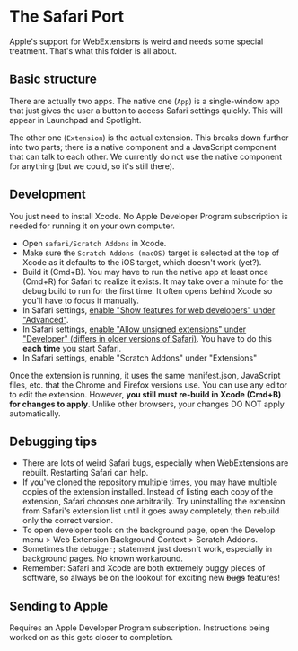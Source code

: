 # The Safari Port

Apple's support for WebExtensions is weird and needs some special treatment. That's what this folder is all about.

## Basic structure

There are actually two apps. The native one (`App`) is a single-window app that just gives the user a button to access Safari settings quickly. This will appear in Launchpad and Spotlight.

The other one (`Extension`) is the actual extension. This breaks down further into two parts; there is a native component and a JavaScript component that can talk to each other. We currently do not use the native component for anything (but we could, so it's still there).

## Development

You just need to install Xcode. No Apple Developer Program subscription is needed for running it on your own computer.

 - Open `safari/Scratch Addons` in Xcode.
 - Make sure the `Scratch Addons (macOS)` target is selected at the top of Xcode as it defaults to the iOS target, which doesn't work (yet?).
 - Build it (Cmd+B). You may have to run the native app at least once (Cmd+R) for Safari to realize it exists. It may take over a minute for the debug build to run for the first time. It often opens behind Xcode so you'll have to focus it manually.
 - In Safari settings, [enable "Show features for web developers" under "Advanced"](https://developer.apple.com/documentation/safari-developer-tools/enabling-developer-features).
 - In Safari settings, [enable "Allow unsigned extensions" under "Developer" (differs in older versions of Safari)](https://developer.apple.com/documentation/safariservices/safari_web_extensions/running_your_safari_web_extension#3744467). You have to do this **each time** you start Safari.
 - In Safari settings, enable "Scratch Addons" under "Extensions"

Once the extension is running, it uses the same manifest.json, JavaScript files, etc. that the Chrome and Firefox versions use. You can use any editor to edit the extension. However, **you still must re-build in Xcode (Cmd+B) for changes to apply**. Unlike other browsers, your changes DO NOT apply automatically.

## Debugging tips

 - There are lots of weird Safari bugs, especially when WebExtensions are rebuilt. Restarting Safari can help.
 - If you've cloned the repository multiple times, you may have multiple copies of the extension installed. Instead of listing each copy of the extension, Safari chooses one arbitrarily. Try uninstalling the extension from Safari's extension list until it goes away completely, then rebuild only the correct version.
 - To open developer tools on the background page, open the Develop menu > Web Extension Background Context > Scratch Addons.
 - Sometimes the `debugger;` statement just doesn't work, especially in background pages. No known workaround.
 - Remember: Safari and Xcode are both extremely buggy pieces of software, so always be on the lookout for exciting new ~~bugs~~ features!

## Sending to Apple

Requires an Apple Developer Program subscription. Instructions being worked on as this gets closer to completion.
